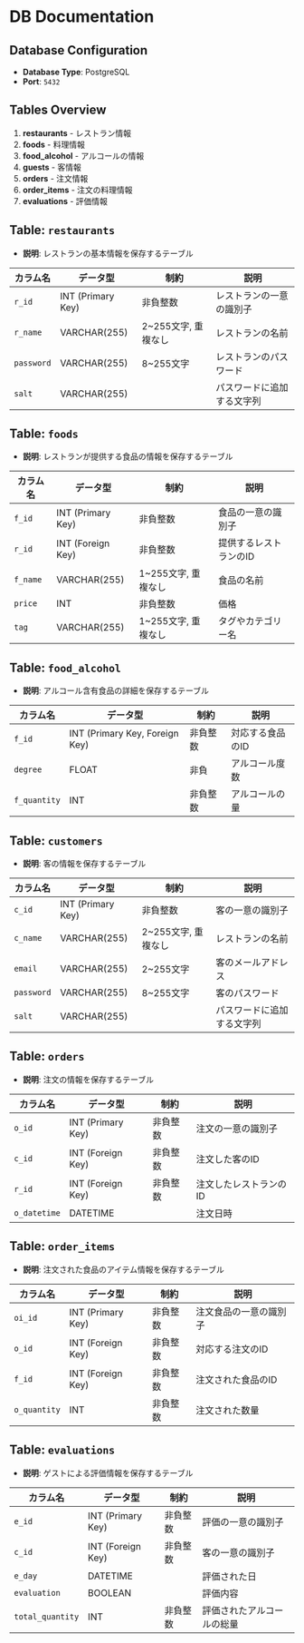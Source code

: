# DB Documentation

## Database Configuration
- **Database Type**: PostgreSQL
- **Port**: `5432`

## Tables Overview
1. **restaurants** - レストラン情報
2. **foods** - 料理情報
3. **food_alcohol** - アルコールの情報
4. **guests** - 客情報
5. **orders** - 注文情報
6. **order_items** - 注文の料理情報
7. **evaluations** - 評価情報


## Table: `restaurants`
- **説明**: レストランの基本情報を保存するテーブル

| カラム名   | データ型          | 制約               | 説明                |
|------------|-------------------|---------------------|---------------------|
| `r_id`     | INT (Primary Key)  | 非負整数 | レストランの一意の識別子 |
| `r_name` | VARCHAR(255)       | 2~255文字, 重複なし |  レストランの名前   |
| `password` | VARCHAR(255)       | 8~255文字 |  レストランのパスワード   |
| `salt` | VARCHAR(255)       |  |  パスワードに追加する文字列           |

## Table: `foods`
- **説明**: レストランが提供する食品の情報を保存するテーブル

| カラム名   | データ型          | 制約               | 説明                |
|------------|-------------------|---------------------|---------------------|
| `f_id`    | INT (Primary Key)  | 非負整数 |  食品の一意の識別子           |
| `r_id`    | INT (Foreign Key)  | 非負整数 |  提供するレストランのID        |
| `f_name`    | VARCHAR(255)       | 1~255文字, 重複なし |  食品の名前                   |
| `price`   | INT     | 非負整数 |  価格                         |
| `tag`     | VARCHAR(255)       | 1~255文字, 重複なし |  タグやカテゴリー名           |

## Table: `food_alcohol`
- **説明**: アルコール含有食品の詳細を保存するテーブル

| カラム名   | データ型          | 制約               | 説明                |
|------------|-------------------|---------------------|---------------------|
| `f_id`       | INT (Primary Key, Foreign Key)  | 非負整数 |  対応する食品のID             |
| `degree`     | FLOAT              | 非負　|  アルコール度数               |
| `f_quantity` | INT                | 非負整数 |  アルコールの量               |

## Table: `customers`
- **説明**: 客の情報を保存するテーブル

| カラム名   | データ型          | 制約               | 説明                |
|------------|-------------------|---------------------|---------------------|
| `c_id`     | INT (Primary Key)  | 非負整数 |  客の一意の識別子         |
| `c_name` | VARCHAR(255)       | 2~255文字, 重複なし |  レストランの名前   |
| `email`    | VARCHAR(255)       | 2~255文字 |  客のメールアドレス       |
| `password` | VARCHAR(255)       | 8~255文字 |  客のパスワード           |
| `salt` | VARCHAR(255)       |  |  パスワードに追加する文字列           |

## Table: `orders`
- **説明**: 注文の情報を保存するテーブル

| カラム名   | データ型          | 制約               | 説明                |
|------------|-------------------|---------------------|---------------------|
| `o_id`    | INT (Primary Key)  | 非負整数 |  注文の一意の識別子           |
| `c_id`    | INT (Foreign Key)  | 非負整数 |  注文した客のID           |
| `r_id`    | INT (Foreign Key)  | 非負整数 |  注文したレストランのID       |
| `o_datetime`  | DATETIME           |  |  注文日時                       |

## Table: `order_items`
- **説明**: 注文された食品のアイテム情報を保存するテーブル

| カラム名   | データ型          | 制約               | 説明                |
|------------|-------------------|---------------------|---------------------|
| `oi_id`      | INT (Primary Key)  | 非負整数 |  注文食品の一意の識別子   |
| `o_id`       | INT (Foreign Key)  | 非負整数 |  対応する注文のID             |
| `f_id`       | INT (Foreign Key)  | 非負整数 |  注文された食品のID           |
| `o_quantity` | INT                | 非負整数 |  注文された数量               |

## Table: `evaluations`
- **説明**: ゲストによる評価情報を保存するテーブル

| カラム名   | データ型          | 制約               | 説明                |
|------------|-------------------|---------------------|---------------------|
| `e_id`            | INT (Primary Key)  | 非負整数 |  評価の一意の識別子           |
| `c_id`            | INT (Foreign Key)  | 非負整数 |  客の一意の識別子         |
| `e_day`           | DATETIME           |  |  評価された日                       |
| `evaluation`      | BOOLEAN               |  |  評価内容                     |
| `total_quantity`  | INT                | 非負整数 |  評価されたアルコールの総量  |